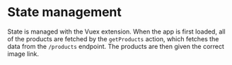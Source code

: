 # State management
State is managed with the Vuex extension. When the app is first loaded, all of the products are fetched by the `getProducts` action, which fetches the data from the `/products` endpoint. The products are then given the correct image link.
